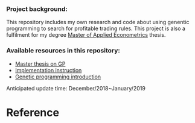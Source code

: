### Project background: 

This repository includes my own research and code about using genentic programming to search for profitable trading rules. 
This project is also a fulfilment for my degree [Master of Applied Econometrics](https://handbook.unimelb.edu.au/2018/courses/mc-appecon) thesis. 

### Available resources in this repository:

* [Master thesis on GP](https://github.com/ZelinC/Trading-rule-searching-Genetic-Programming-two-phase-searching-methodology/blob/master/Effective-searching-for-profitable-forex-trading-rules-via-genetic-programming-a-new-two-phase-searching-methodology.pdf)
* [Implementation instruction](https://github.com/ZelinC/Trading-rule-searching-Genetic-Programming-two-phase-searching-methodology/wiki/Implementation-Instruction)
* [Genetic programming introduction](https://github.com/ZelinC/Trading-rule-searching-Genetic-Programming-two-phase-searching-methodology/wiki)


Anticipated update time: December/2018~January/2019 




# Reference
